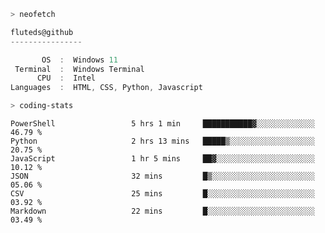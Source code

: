 ```zsh
> neofetch
```

<!--align="left" src="https://github.com/fluteds.png" alt="logo.png" width="200"/>-->

```csharp
fluteds@github
----------------

       OS  :  Windows 11
 Terminal  :  Windows Terminal
      CPU  :  Intel
Languages  :  HTML, CSS, Python, Javascript
```

```zsh
> coding-stats
```

<!--START_SECTION:waka-->

```text
PowerShell                 5 hrs 1 min     ███████████▓░░░░░░░░░░░░░   46.79 %
Python                     2 hrs 13 mins   █████▒░░░░░░░░░░░░░░░░░░░   20.75 %
JavaScript                 1 hr 5 mins     ██▓░░░░░░░░░░░░░░░░░░░░░░   10.12 %
JSON                       32 mins         █▒░░░░░░░░░░░░░░░░░░░░░░░   05.06 %
CSV                        25 mins         █░░░░░░░░░░░░░░░░░░░░░░░░   03.92 %
Markdown                   22 mins         █░░░░░░░░░░░░░░░░░░░░░░░░   03.49 %
```

<!--END_SECTION:waka-->
